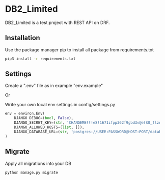 # DB2_Limited
DB2_Limited is a test project with REST API on DRF.

## Installation
Use the package manager pip to install all package from requirements.txt
```bash
pip3 install -r requirements.txt
```

## Settings
Create a ".env" file as in example "env.example"

Or

Write your own local env settings in config/settings.py

```python
env = environ.Env(
    DJANGO_DEBUG=(bool, False),
    DJANGO_SECRET_KEY=(str, 'CHANGEME!!!e8!1671ifpp362f9gbd3v@e($0_flznbb3fa2d4zg7zn@%yyk2'),
    DJANGO_ALLOWED_HOSTS=(list, []),
    DJANGO_DATABASE_URL=(str, 'postgres://USER:PASSWORD@HOST:PORT/database'),
)
```

## Migrate
Apply all migrations into your DB
```bash
python manage.py migrate
```
